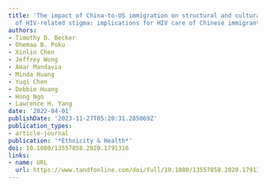 ```yaml
---
title: 'The impact of China-to-US immigration on structural and cultural determinants
  of HIV-related stigma: implications for HIV care of Chinese immigrants'
authors:
- Timothy D. Becker
- Ohemaa B. Poku
- Xinlin Chen
- Jeffrey Wong
- Amar Mandavia
- Minda Huang
- Yuqi Chen
- Debbie Huang
- Hong Ngo
- Lawrence H. Yang
date: '2022-04-01'
publishDate: '2023-11-27T05:20:31.285069Z'
publication_types:
- article-journal
publication: '*Ethnicity & Health*'
doi: 10.1080/13557858.2020.1791316
links:
- name: URL
  url: https://www.tandfonline.com/doi/full/10.1080/13557858.2020.1791316
---
```

